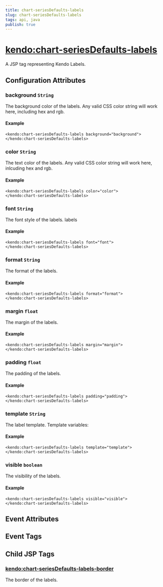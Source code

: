 ```yaml
---
title: chart-seriesDefaults-labels
slug: chart-seriesDefaults-labels
tags: api, java
publish: true
---
```


# <kendo:chart-seriesDefaults-labels>
A JSP tag representing Kendo Labels.

## Configuration Attributes


### background `String`

The background color of the labels. Any valid CSS color string will work here,
including hex and rgb.

#### Example
    <kendo:chart-seriesDefaults-labels background="background">
    </kendo:chart-seriesDefaults-labels>
    

### color `String`

The text color of the labels. Any valid CSS color string will work here, inlcuding hex
and rgb.

#### Example
    <kendo:chart-seriesDefaults-labels color="color">
    </kendo:chart-seriesDefaults-labels>
    

### font `String`

The font style of the labels.
labels

#### Example
    <kendo:chart-seriesDefaults-labels font="font">
    </kendo:chart-seriesDefaults-labels>
    

### format `String`

The format of the labels.

#### Example
    <kendo:chart-seriesDefaults-labels format="format">
    </kendo:chart-seriesDefaults-labels>
    

### margin `float`

The margin of the labels.

#### Example
    <kendo:chart-seriesDefaults-labels margin="margin">
    </kendo:chart-seriesDefaults-labels>
    

### padding `float`

The padding of the labels.

#### Example
    <kendo:chart-seriesDefaults-labels padding="padding">
    </kendo:chart-seriesDefaults-labels>
    

### template `String`

The label template.
Template variables:

#### Example
    <kendo:chart-seriesDefaults-labels template="template">
    </kendo:chart-seriesDefaults-labels>
    

### visible `boolean`

The visibility of the labels.

#### Example
    <kendo:chart-seriesDefaults-labels visible="visible">
    </kendo:chart-seriesDefaults-labels>
    

## Event Attributes


## Event Tags
 

## Child JSP Tags

### [<kendo:chart-seriesDefaults-labels-border>](/api/wrappers/jsp/chart/seriesdefaults-labels-border)

The border of the labels.
 
